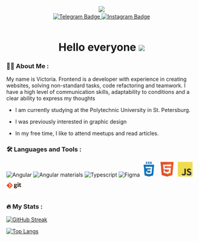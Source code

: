 <div id="header" align="center">
  <img src="https://media2.giphy.com/media/v1.Y2lkPTc5MGI3NjExb3Nzc2o1aHMzM2U3bXZjMDJsbmNuMXpjYXV5ajNraWNjYmthaWtyMyZlcD12MV9pbnRlcm5hbF9naWZfYnlfaWQmY3Q9Zw/2FCo5v03ln7DHtksEX/giphy.gif" width="150"/>
  <div id="badges">
    <a href="https://t.me/teiltor">
      <img src="https://img.shields.io/badge/Telegram-grey?style=for-the-badge&logo=telegram&logoColor=white" alt="Telegram Badge"/>
    </a>
    <a href="https://www.instagram.com/teiltor/profilecard/?igsh=Z3Iybm5uNXUxajYw">
      <img src="https://img.shields.io/badge/Instagram-blue?style=for-the-badge&logo=instargam&logoColor=white" alt="Instagram Badge"/>
    </a>
  </div>
  <img src="https://komarev.com/ghpvc/?username=Vikaten&style=flat-square&color=blue" alt=""/>
  <h1>
  Hello everyone
  <img src="https://media.giphy.com/media/hvRJCLFzcasrR4ia7z/giphy.gif" width="30px"/>
</h1>
</div>

### :woman_technologist: About Me :
My name is Victoria. Frontend is a developer with experience in creating websites, solving non-standard tasks, code refactoring and
teamwork. I have a high level of communication skills, adaptability to conditions and a clear ability to express my thoughts

-  I am currently studying at the Polytechnic University in St. Petersburg.

- I was previously interested in graphic design

-  In my free time, I like to attend meetups and read articles.

### :hammer_and_wrench: Languages and Tools :
<div>
  <img src="https://cdn.jsdelivr.net/gh/devicons/devicon@latest/icons/angular/angular-original.svg" title="Angular" alt="Angular" width="40" height="40"/>
  <img src="https://cdn.jsdelivr.net/gh/devicons/devicon@latest/icons/angularmaterial/angularmaterial-original.svg" title="Angular-materials" alt="Angular materials" width="40" height="40"/>
  <img src="https://cdn.jsdelivr.net/gh/devicons/devicon@latest/icons/typescript/typescript-original.svg" title="Typescript" alt="Typescript" width="40" height="40"/>
  <img src="https://cdn.jsdelivr.net/gh/devicons/devicon@latest/icons/figma/figma-original.svg" title="Figma" alt="Figma" width="40" height="40"/>       
  <img src="https://github.com/devicons/devicon/blob/master/icons/css3/css3-plain-wordmark.svg"  title="CSS3" alt="CSS" width="40" height="40"/>&nbsp;
  <img src="https://github.com/devicons/devicon/blob/master/icons/html5/html5-original.svg" title="HTML5" alt="HTML" width="40" height="40"/>&nbsp;
  <img src="https://github.com/devicons/devicon/blob/master/icons/javascript/javascript-original.svg" title="JavaScript" alt="JavaScript" width="40" height="40"/>&nbsp;
  <img src="https://github.com/devicons/devicon/blob/master/icons/git/git-original-wordmark.svg" title="Git" **alt="Git" width="40" height="40"/>&nbsp;
</div>

### :fire: My Stats :
[![GitHub Streak](http://github-readme-streak-stats.herokuapp.com?user=Vikaten&theme=dark&background=000000)](https://git.io/streak-stats)

[![Top Langs](https://github-readme-stats.vercel.app/api/top-langs/?username=Vikaten&layout=compact&theme=vision-friendly-dark)](https://github.com/anuraghazra/github-readme-stats)
